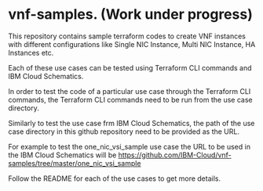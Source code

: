 # vnf-samples. (Work under progress)


This repository contains sample terraform codes to create VNF instances with different configurations like Single NIC Instance, Multi NIC Instance, HA Instances etc.

Each of these use cases can be tested using Terraform CLI commands and IBM Cloud Schematics.

In order to test the code of a particular use case through the Terraform CLI commands, the Terraform CLI commands need to be run from the use case directory.

Similarly to test the use case frm IBM Cloud Schematics, the path of the use case directory in this github repository need to be provided as the URL.

For example to test the one_nic_vsi_sample use case the URL to be used in the IBM Cloud Schematics will be https://github.com/IBM-Cloud/vnf-samples/tree/master/one_nic_vsi_sample

Follow the README for each of the use cases to get more details.
